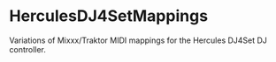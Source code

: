 # HerculesDJ4SetMappings
Variations of Mixxx/Traktor MIDI mappings for the Hercules DJ4Set DJ controller. 

